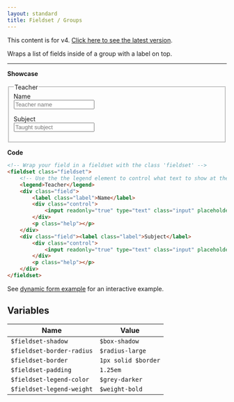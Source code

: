 ```yaml
---
layout: standard
title: Fieldset / Groups
---
```


<div class="notification is-warning has-text-black">
    This content is for v4. <a href="/Fable.Form/index.html">Click here to see the latest version</a>.
</div>

Wraps a list of fields inside of a group with a label on top.

---

<p>
<div class="has-text-centered">

**Showcase**

</div>
</p>

<!-- Wrap your field in a fieldset with the class 'fieldset' -->
<fieldset class="fieldset">
    <!-- Use the the legend element to control what text to show at the top of the group -->
    <legend>Teacher</legend>
    <div class="field"><label class="label">Name</label>
        <div class="control"><input readonly="true" type="text" class="input" placeholder="Teacher name" value=""></div>
        <p class="help"></p>
    </div>
    <div class="field"><label class="label">Subject</label>
        <div class="control"><input readonly="true" type="text" class="input" placeholder="Taught subject" value=""></div>
        <p class="help"></p>
    </div>
</fieldset>

<p>
<div class="has-text-centered">

**Code**

</div>
</p>


```html
<!-- Wrap your field in a fieldset with the class 'fieldset' -->
<fieldset class="fieldset">
    <!-- Use the the legend element to control what text to show at the top of the group -->
    <legend>Teacher</legend>
    <div class="field">
        <label class="label">Name</label>
        <div class="control">
            <input readonly="true" type="text" class="input" placeholder="Teacher name" value="">
        </div>
        <p class="help"></p>
    </div>
    <div class="field"><label class="label">Subject</label>
        <div class="control">
            <input readonly="true" type="text" class="input" placeholder="Taught subject" value="">
        </div>
        <p class="help"></p>
    </div>
</fieldset>
```


See [dynamic form example](/Fable.Form/examples/index.html#dynamic-form) for an interactive example.

## Variables

<table class="table is-striped">
    <thead>
        <tr>
            <th>Name</th>
            <th>Value</th>
        </tr>
    </thead>
    <tbody>
        <tr>
            <td><code>$fieldset-shadow</code></td>
            <td><code>$box-shadow</code></td>
        </tr>
        <tr>
            <td><code>$fieldset-border-radius</code></td>
            <td><code>$radius-large</code></td>
        </tr>
        <tr>
            <td><code>$fieldset-border</code></td>
            <td><code>1px solid $border</code></td>
        </tr>
        <tr>
            <td><code>$fieldset-padding</code></td>
            <td><code>1.25em</code></td>
        </tr>
        <tr>
            <td><code>$fieldset-legend-color</code></td>
            <td><code>$grey-darker</code></td>
        </tr>
        <tr>
            <td><code>$fieldset-legend-weight</code></td>
            <td><code>$weight-bold</code></td>
        </tr>
    </tbody>
</table>
